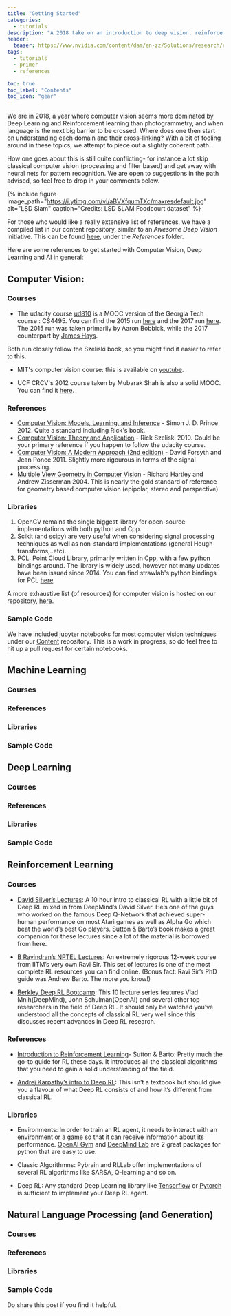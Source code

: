 ```yaml
---
title: "Getting Started"
categories:
  - tutorials
description: "A 2018 take on an introduction to deep vision, reinforcement learning and NLP; an age when cross domain boundaries are fast dissolving."
header:
  teaser: https://www.nvidia.com/content/dam/en-zz/Solutions/research/research-home-areas-computer-vision-407-ud@2X.jpg
tags:
  - tutorials
  - primer
  - references

toc: true
toc_label: "Contents"
toc_icon: "gear"
---
```


We are in 2018, a year where computer vision seems more dominated by Deep Learning and Reinforcement learning than photogrammetry, and when  language is the next big barrier to be crossed. Where does one then start on understanding each domain and their cross-linking? With a bit of fooling around in these topics, we attempt to piece out a slightly coherent path.

How one goes about this is still quite conflicting- for instance a lot skip classical computer vision (processing and filter based) and get away with neural nets for pattern recognition. We are open to suggestions in the path advised, so feel free to drop in your comments below.

{% include figure image_path="https://i.ytimg.com/vi/aBVXfqumTXc/maxresdefault.jpg" alt="LSD Slam" caption="Credits: LSD SLAM Foodcourt dataset" %}

For those who would like a really extensive list of references, we have a compiled list in our content repository, similar to an _Awesome Deep Vision_ initiative. This can be found [here](https://github.com/iitmcvg/Content), under the _References_ folder.

Here are some references to get started with Computer Vision, Deep Learning and AI in general:

## Computer Vision:

### Courses
* The udacity course [ud810]() is a MOOC version of the Georgia Tech course : CS4495. You can find the 2015 run [here](https://www.cc.gatech.edu/~afb/classes/CS4495-Spring2015-OMS/) and the 2017 run [here](https://www.cc.gatech.edu/~hays/compvision/). The 2015 run was taken primarily by Aaron Bobbick, while the 2017 counterpart by [James Hays](https://www.cc.gatech.edu/~hays/).

Both run closely follow the Szeliski book, so you might find it easier to refer to this.

* MIT's computer vision course: this is available on [youtube](https://www.youtube.com/watch?v=CLOAswsxudo).

* UCF CRCV's 2012 course taken by Mubarak Shah is also a solid MOOC. You can find it [here](https://youtu.be/715uLCHt4jE).

### References

* [Computer Vision:  Models, Learning, and Inference](http://www.computervisionmodels.com/) - Simon J. D. Prince 2012. Quite a standard including Rick's book.
* [Computer Vision: Theory and Application](http://szeliski.org/Book/) - Rick Szeliski 2010. Could be your primary reference if you happen to follow the udacity course.
* [Computer Vision: A Modern Approach (2nd edition)](http://www.amazon.com/Computer-Vision-Modern-Approach-2nd/dp/013608592X/ref=dp_ob_title_bk) - David Forsyth and Jean Ponce 2011. Slightly more rigourous in terms of the signal processing.
* [Multiple View Geometry in Computer Vision](http://www.robots.ox.ac.uk/~vgg/hzbook/) - Richard Hartley and Andrew Zisserman 2004. This is nearly the gold standard of reference for geometry based computer vision (epipolar, stereo and perspective).

### Libraries

1. OpenCV remains the single biggest library for open-source implementations with both python and Cpp.
2. Scikit (and scipy) are very useful when considering signal processing techniques as well as non-standard implementations (general Hough transforms,..etc).
3. PCL: Point Cloud Library, primarily written in Cpp, with a few python bindings around. The library is widely used, however not many updates have been issued since 2014. You can find strawlab's python bindings for PCL [here](https://github.com/strawlab/python-pcl).


A more exhaustive list (of resources) for computer vision is hosted on our repository, [here](https://github.com/iitmcvg/Content/blob/master/References/awesome_CV.md).

### Sample Code

We have included jupyter notebooks for most computer vision techniques under our [Content](https://github.com/iitmcvg/Content) repository. This is a work in progress, so do feel free to hit up a pull request for certain notebooks.

## Machine Learning

### Courses
### References
### Libraries
### Sample Code

## Deep Learning

### Courses
### References
### Libraries
### Sample Code

## Reinforcement Learning

### Courses

* [David Silver’s Lectures](http://www0.cs.ucl.ac.uk/staff/d.silver/web/Teaching.html): A 10 hour intro to classical RL with a little bit of Deep RL mixed in from DeepMind’s David Silver. He’s one of the guys who worked on the famous Deep Q-Network that achieved super-human performance on most Atari games as well as Alpha Go which beat the world’s best Go players. Sutton & Barto’s book makes a great companion for these lectures since a lot of the material is borrowed from here.

* [B Ravindran’s NPTEL Lectures](http://nptel.ac.in/syllabus/106106143/): An extremely rigorous 12-week course from IITM’s very own Ravi Sir. This set of lectures is one of the most complete RL resources you can find online.
(Bonus fact: Ravi Sir’s PhD guide was Andrew Barto. The more you know!)

* [Berkley Deep RL Bootcamp](https://sites.google.com/view/deep-rl-bootcamp/lectures?authuser=0): This 10 lecture series features Vlad Mnih(DeepMind), John Schulman(OpenAI) and several other top researchers in the field of Deep RL. It should only be watched you’ve  understood all the concepts of classical RL very well since this discusses recent advances in Deep RL research.

### References

* [Introduction to Reinforcement Learning](https://drive.google.com/file/d/1xeUDVGWGUUv1-ccUMAZHJLej2C7aAFWY/view)- Sutton & Barto: Pretty much the go-to guide for RL these days. It introduces all the classical algorithms that you need to gain a solid understanding of the field.

* [Andrej Karpathy’s intro to Deep RL](http://karpathy.github.io/2016/05/31/rl/): This isn’t a textbook but should give you a flavour of what Deep RL consists of and how it’s different from classical RL.

### Libraries

* Environments: In order to train an RL agent, it needs to interact with an environment or a game so that it can receive information about its performance. [OpenAI Gym](https://gym.openai.com/) and [DeepMind Lab](https://deepmind.com/blog/open-sourcing-deepmind-lab/) are 2 great packages for python that are easy to use.

* Classic Algorithmns: Pybrain and RLLab offer implementations of several RL algorithms like SARSA, Q-learning and so on.

* Deep RL: Any standard Deep Learning library like [Tensorflow](https://www.tensorflow.org/) or [Pytorch](http://pytorch.org/) is sufficient to implement your Deep RL agent.

## Natural Language Processing (and Generation)
### Courses
### References
### Libraries
### Sample Code

Do share this post if you find it helpful.
